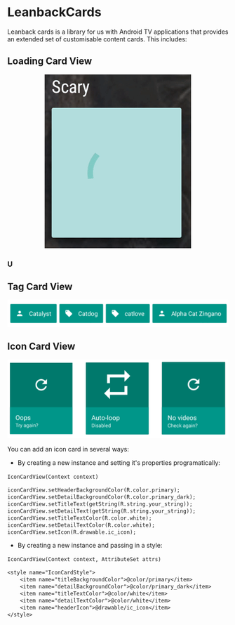 # LeanbackCards

Leanback cards is a library for us with Android TV applications that provides an extended set of
customisable content cards. This includes:

## Loading Card View

<p align="center">
    <img src="images/loading.gif" alt="Loading Card"/>
</p>

### U

## Tag Card View

<p align="center">
    <img src="images/tag_card.png" alt="Tag Card"/>
</p>

## Icon Card View

<p align="center">
    <img src="images/icon_card.png" alt="Icon Card"/>
</p>

You can add an icon card in several ways:

- By creating a new instance and setting it's properties programatically:

```IconCardView(Context context)```

```
iconCardView.setHeaderBackgroundColor(R.color.primary);
iconCardView.setDetailBackgroundColor(R.color.primary_dark);
iconCardView.setTitleText(getString(R.string.your_string));
iconCardView.setDetailText(getString(R.string.your_string));
iconCardView.setTitleTextColor(R.color.white);
iconCardView.setDetailTextColor(R.color.white);
iconCardView.setIcon(R.drawable.ic_icon);
```

- By creating a new instance and passing in a style:

```IconCardView(Context context, AttributeSet attrs)```

```
<style name="IconCardStyle">
    <item name="titleBackgroundColor">@color/primary</item>
    <item name="detailBackgroundColor">@color/primary_dark</item>
    <item name="titleTextColor">@color/white</item>
    <item name="detailTextColor">@color/white</item>
    <item name="headerIcon">@drawable/ic_icon</item>
</style>
```

